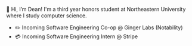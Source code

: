 👋 Hi, I’m Dean! I'm a third year honors student at Northeastern University where I study computer science.

- ✏️ Incoming Software Engineering Co-op @ Ginger Labs (Notability)
- 💳 Incoming Software Engineering Intern @ Stripe

